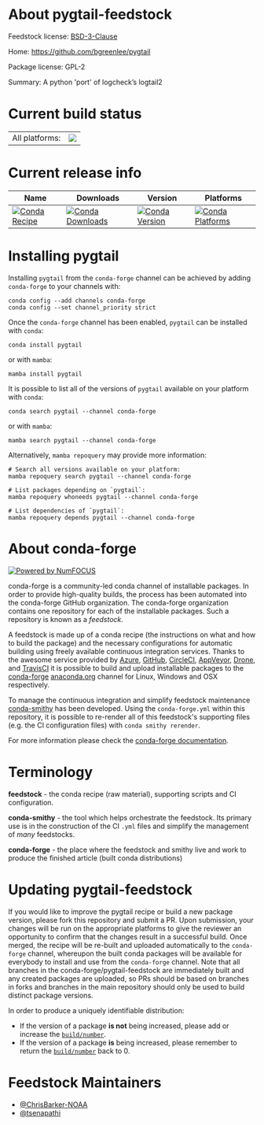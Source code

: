 About pygtail-feedstock
=======================

Feedstock license: [BSD-3-Clause](https://github.com/conda-forge/pygtail-feedstock/blob/main/LICENSE.txt)

Home: https://github.com/bgreenlee/pygtail

Package license: GPL-2

Summary: A python 'port' of logcheck’s logtail2

Current build status
====================


<table><tr><td>All platforms:</td>
    <td>
      <a href="https://dev.azure.com/conda-forge/feedstock-builds/_build/latest?definitionId=6637&branchName=main">
        <img src="https://dev.azure.com/conda-forge/feedstock-builds/_apis/build/status/pygtail-feedstock?branchName=main">
      </a>
    </td>
  </tr>
</table>

Current release info
====================

| Name | Downloads | Version | Platforms |
| --- | --- | --- | --- |
| [![Conda Recipe](https://img.shields.io/badge/recipe-pygtail-green.svg)](https://anaconda.org/conda-forge/pygtail) | [![Conda Downloads](https://img.shields.io/conda/dn/conda-forge/pygtail.svg)](https://anaconda.org/conda-forge/pygtail) | [![Conda Version](https://img.shields.io/conda/vn/conda-forge/pygtail.svg)](https://anaconda.org/conda-forge/pygtail) | [![Conda Platforms](https://img.shields.io/conda/pn/conda-forge/pygtail.svg)](https://anaconda.org/conda-forge/pygtail) |

Installing pygtail
==================

Installing `pygtail` from the `conda-forge` channel can be achieved by adding `conda-forge` to your channels with:

```
conda config --add channels conda-forge
conda config --set channel_priority strict
```

Once the `conda-forge` channel has been enabled, `pygtail` can be installed with `conda`:

```
conda install pygtail
```

or with `mamba`:

```
mamba install pygtail
```

It is possible to list all of the versions of `pygtail` available on your platform with `conda`:

```
conda search pygtail --channel conda-forge
```

or with `mamba`:

```
mamba search pygtail --channel conda-forge
```

Alternatively, `mamba repoquery` may provide more information:

```
# Search all versions available on your platform:
mamba repoquery search pygtail --channel conda-forge

# List packages depending on `pygtail`:
mamba repoquery whoneeds pygtail --channel conda-forge

# List dependencies of `pygtail`:
mamba repoquery depends pygtail --channel conda-forge
```


About conda-forge
=================

[![Powered by
NumFOCUS](https://img.shields.io/badge/powered%20by-NumFOCUS-orange.svg?style=flat&colorA=E1523D&colorB=007D8A)](https://numfocus.org)

conda-forge is a community-led conda channel of installable packages.
In order to provide high-quality builds, the process has been automated into the
conda-forge GitHub organization. The conda-forge organization contains one repository
for each of the installable packages. Such a repository is known as a *feedstock*.

A feedstock is made up of a conda recipe (the instructions on what and how to build
the package) and the necessary configurations for automatic building using freely
available continuous integration services. Thanks to the awesome service provided by
[Azure](https://azure.microsoft.com/en-us/services/devops/), [GitHub](https://github.com/),
[CircleCI](https://circleci.com/), [AppVeyor](https://www.appveyor.com/),
[Drone](https://cloud.drone.io/welcome), and [TravisCI](https://travis-ci.com/)
it is possible to build and upload installable packages to the
[conda-forge](https://anaconda.org/conda-forge) [anaconda.org](https://anaconda.org/)
channel for Linux, Windows and OSX respectively.

To manage the continuous integration and simplify feedstock maintenance
[conda-smithy](https://github.com/conda-forge/conda-smithy) has been developed.
Using the ``conda-forge.yml`` within this repository, it is possible to re-render all of
this feedstock's supporting files (e.g. the CI configuration files) with ``conda smithy rerender``.

For more information please check the [conda-forge documentation](https://conda-forge.org/docs/).

Terminology
===========

**feedstock** - the conda recipe (raw material), supporting scripts and CI configuration.

**conda-smithy** - the tool which helps orchestrate the feedstock.
                   Its primary use is in the construction of the CI ``.yml`` files
                   and simplify the management of *many* feedstocks.

**conda-forge** - the place where the feedstock and smithy live and work to
                  produce the finished article (built conda distributions)


Updating pygtail-feedstock
==========================

If you would like to improve the pygtail recipe or build a new
package version, please fork this repository and submit a PR. Upon submission,
your changes will be run on the appropriate platforms to give the reviewer an
opportunity to confirm that the changes result in a successful build. Once
merged, the recipe will be re-built and uploaded automatically to the
`conda-forge` channel, whereupon the built conda packages will be available for
everybody to install and use from the `conda-forge` channel.
Note that all branches in the conda-forge/pygtail-feedstock are
immediately built and any created packages are uploaded, so PRs should be based
on branches in forks and branches in the main repository should only be used to
build distinct package versions.

In order to produce a uniquely identifiable distribution:
 * If the version of a package **is not** being increased, please add or increase
   the [``build/number``](https://docs.conda.io/projects/conda-build/en/latest/resources/define-metadata.html#build-number-and-string).
 * If the version of a package **is** being increased, please remember to return
   the [``build/number``](https://docs.conda.io/projects/conda-build/en/latest/resources/define-metadata.html#build-number-and-string)
   back to 0.

Feedstock Maintainers
=====================

* [@ChrisBarker-NOAA](https://github.com/ChrisBarker-NOAA/)
* [@tsenapathi](https://github.com/tsenapathi/)

